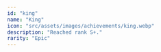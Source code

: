 ```yaml
---
id: "king"
name: "King"
icon: "src/assets/images/achievements/king.webp"
description: "Reached rank S+."
rarity: "Epic"
---
```

